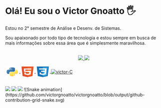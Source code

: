 # Olá! Eu sou o Victor Gnoatto 🖐️
<p>Estou no 2° semestre de Análise e Desenv. de Sistemas.</p>
<p>Sou apaixonado por todo tipo de tecnologia e estou sempre em busca de mais informações sobre essa área que é simplesmente maravilhosa.</p>
<br>
<div align="center">
  <a href="https://github.com/victorgnoatto">
  <img height="170em" src="https://github-readme-stats.vercel.app/api?username=victorgnoatto&show_icons=true&theme=dracula&include_all_commits=true&count_private=true"/>
  <img height="170em" src="https://github-readme-stats.vercel.app/api/top-langs/?username=victorgnoatto&layout=compact&langs_count=7&theme=dracula"/>
</div>
<div style="display: inline_block"><br>
  <img align="center" alt="victor-Python" height="35" width="45" src="https://raw.githubusercontent.com/devicons/devicon/master/icons/python/python-original.svg">
  <img align="center" alt="victor-HTML" height="35" width="45" src="https://raw.githubusercontent.com/devicons/devicon/master/icons/html5/html5-original.svg">
  <img align="center" alt="victor-CSS" height="35" width="45" src="https://raw.githubusercontent.com/devicons/devicon/master/icons/css3/css3-original.svg">
  <img align="center" alt="victor-C" height="35" width="45" src="https://cdn.jsdelivr.net/gh/devicons/devicon/icons/c/c-original.svg">

</div>
  
  ##
 
<div> 
  <a href="https://instagram.com/victorgnno" target="_blank"><img src="https://img.shields.io/badge/-Instagram-%23E4405F?style=for-the-badge&logo=instagram&logoColor=white" target="_blank"></a>
 	<a href = "mailto:victorgnoatto@outlook.com"><img src="https://img.shields.io/badge/Microsoft_Outlook-0078D4?style=for-the-badge&logo=microsoft-outlook&logoColor=white" target="_blank"></a>
  <a href="https://www.linkedin.com/in/victor-gnoatto-62a745185" target="_blank"><img src="https://img.shields.io/badge/-LinkedIn-%230077B5?style=for-the-badge&logo=linkedin&logoColor=white" target="_blank"></a> 
![Snake animation](https://github.com/victorgnoatto/victorgnoatto/blob/output/github-contribution-grid-snake.svg)
 
</div>

